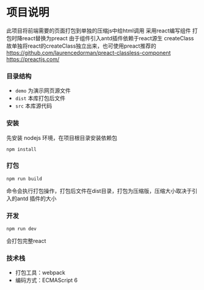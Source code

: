 # 项目说明

此项目将前端需要的页面打包到单独的压缩js中给html调用
采用react编写组件
打包时降react替换为preact
由于组件引入antd插件依赖于react源生 createClass 故单独将react的createClass独立出来，也可使用preact推荐的
https://github.com/laurencedorman/preact-classless-component
https://preactjs.com/

### 目录结构

 - `demo` 为演示网页源文件
 - `dist` 本库打包后文件
 - `src` 本库源代码

### 安装

先安装 nodejs 环境，在项目根目录安装依赖包

```
npm install
```

### 打包

```
npm run build
```
命令会执行打包操作，打包后文件在dist目录，打包为压缩版，压缩大小取决于引入的antd 插件的大小

### 开发

```
npm run dev
```
会打包完整react

### 技术栈

 - 打包工具：webpack
 - 编码方式：ECMAScript 6


 
 

  